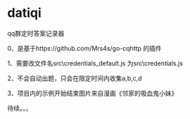 # datiqi
 
qq群定时答案记录器

0、是基于https://github.com/Mrs4s/go-cqhttp 的插件 

1、需要改文件名src\credentials_default.js 为src\credentials.js

2、不会自动出题，只会在限定时间内收集a,b,c,d

3、项目内的示例开始结束图片来自漫画《邻家的吸血鬼小妹》

待续。。。
